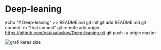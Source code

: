 # Deep-leaning

echo "# Deep-leaning" >> README.md
git init
git add README.md
git commit -m "first commit"
git remote add origin https://github.com/natasataskov/Deep-leaning.git
git push -u origin master


![grafi keras size](https://user-images.githubusercontent.com/26707441/68545884-a5a00f80-03d1-11ea-894b-dac3e5dd50db.png)


